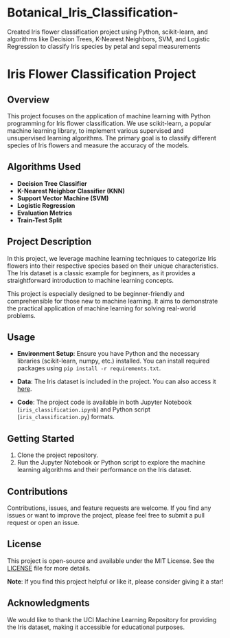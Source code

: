 # Botanical_Iris_Classification-
 Created Iris flower classification project using Python, scikit-learn, and algorithms like Decision Trees, K-Nearest Neighbors, SVM, and Logistic Regression to classify Iris species by petal and sepal measurements
# Iris Flower Classification Project

## Overview

This project focuses on the application of machine learning with Python programming for Iris flower classification. We use scikit-learn, a popular machine learning library, to implement various supervised and unsupervised learning algorithms. The primary goal is to classify different species of Iris flowers and measure the accuracy of the models.

## Algorithms Used

- **Decision Tree Classifier**
- **K-Nearest Neighbor Classifier (KNN)**
- **Support Vector Machine (SVM)**
- **Logistic Regression**
- **Evaluation Metrics**
- **Train-Test Split**

## Project Description

In this project, we leverage machine learning techniques to categorize Iris flowers into their respective species based on their unique characteristics. The Iris dataset is a classic example for beginners, as it provides a straightforward introduction to machine learning concepts.

This project is especially designed to be beginner-friendly and comprehensible for those new to machine learning. It aims to demonstrate the practical application of machine learning for solving real-world problems.

## Usage

- **Environment Setup**: Ensure you have Python and the necessary libraries (scikit-learn, numpy, etc.) installed. You can install required packages using `pip install -r requirements.txt`.

- **Data**: The Iris dataset is included in the project. You can also access it [here](https://archive.ics.uci.edu/ml/datasets/iris).

- **Code**: The project code is available in both Jupyter Notebook (`iris_classification.ipynb`) and Python script (`iris_classification.py`) formats.

## Getting Started

1. Clone the project repository.
2. Run the Jupyter Notebook or Python script to explore the machine learning algorithms and their performance on the Iris dataset.

## Contributions

Contributions, issues, and feature requests are welcome. If you find any issues or want to improve the project, please feel free to submit a pull request or open an issue.

## License

This project is open-source and available under the MIT License. See the [LICENSE](LICENSE) file for more details.

**Note**: If you find this project helpful or like it, please consider giving it a star!

## Acknowledgments

We would like to thank the UCI Machine Learning Repository for providing the Iris dataset, making it accessible for educational purposes.

